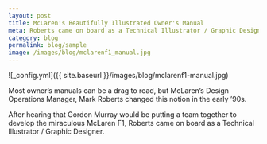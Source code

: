 ```yaml
---
layout: post
title: McLaren's Beautifully Illustrated Owner's Manual
meta: Roberts came on board as a Technical Illustrator / Graphic Designer.
category: blog
permalink: blog/sample
image: /images/blog/mclarenf1_manual.jpg
---
```


![_config.yml]({{ site.baseurl }}/images/blog/mclarenf1-manual.jpg)

Most owner’s manuals can be a drag to read, but McLaren’s Design Operations Manager, Mark Roberts changed this notion in the early ’90s. 

After hearing that Gordon Murray would be putting a team together to develop the miraculous McLaren F1, Roberts came on board as a Technical Illustrator / Graphic Designer.